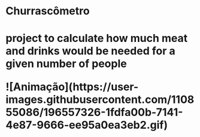 <h1>Churrascômetro<h1>
<p>project to calculate how much meat and drinks would be needed for a given number of people<p>
![Animação](https://user-images.githubusercontent.com/110855086/196557326-1fdfa00b-7141-4e87-9666-ee95a0ea3eb2.gif)

